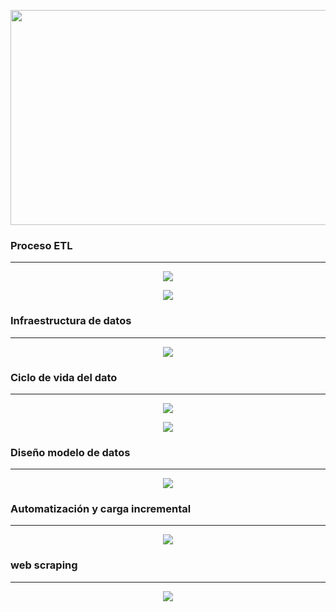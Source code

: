 <p align="center">
<img src="Imagenes_2/banner_2_sprint.png" width="996" height="344""  >
</p>

### Proceso ETL
---

<p align="center">
<img src="Imagenes_2/ETL-Trips.gif"  >
</p>


<p align="center">
<img src="Imagenes_2/validacion_de_datos.jpg"  >
</p>


### Infraestructura de datos
---

<p align="center">
<img src="Imagenes_2/Architecture_01.jpg"  >
</p>


### Ciclo de vida del dato
---

<p align="center">
<img src="Imagenes_2/Ciclo_del_dato.jpg"  >
</p>


<p align="center">
<img src="Imagenes_2/Ciclo_del_dato_BigData.jpg"  >
</p>


### Diseño modelo de datos
---

<p align="center">
<img src="Imagenes_2/modelo_ER.jpeg"  >
</p>



### Automatización y carga incremental
---

<p align="center">
<img src="Imagenes_2/automatizacion.gif"  >
</p>


### web scraping
---

<p align="center">
<img src="Imagenes_2/web_scraping.gif"  >
</p>

